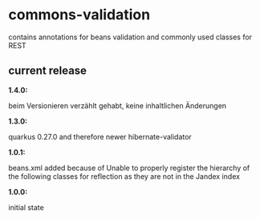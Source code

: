 # commons-validation

contains annotations for beans validation and commonly used classes for REST

## current release

__1.4.0:__

beim Versionieren verzählt gehabt, keine inhaltlichen Änderungen

__1.3.0:__

quarkus 0.27.0 and therefore newer hibernate-validator

__1.0.1:__

beans.xml added because of Unable to properly register the hierarchy of the following classes for reflection as they are not in the Jandex index

__1.0.0:__

initial state
